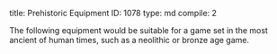 title:          Prehistoric Equipment
ID:             1078
type:           md
compile:        2



The following equipment would be suitable for a game set in the most ancient of human times, such as a neolithic or bronze age game.